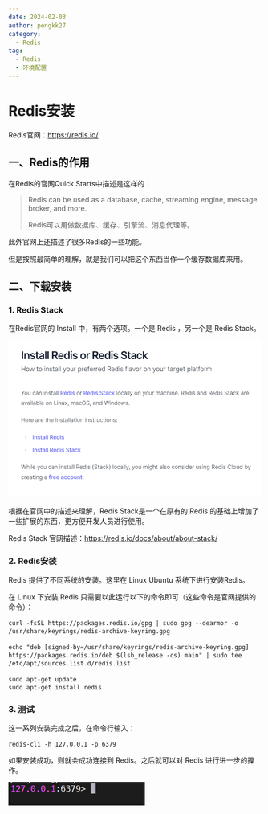 ```yaml
---
date: 2024-02-03
author: pengkk27
category:
  - Redis
tag:
  - Redis
  - 环境配置
---
```


# Redis安装

Redis官网：https://redis.io/

## 一、Redis的作用

在Redis的官网Quick Starts中描述是这样的：

> Redis can be used as a database, cache, streaming engine, message broker, and more. 
>
> Redis可以用做数据库、缓存、引擎流、消息代理等。

此外官网上还描述了很多Redis的一些功能。

但是按照最简单的理解，就是我们可以把这个东西当作一个缓存数据库来用。

## 二、下载安装

### 1. Redis Stack

在Redis官网的 Install 中，有两个选项。一个是 Redis ，另一个是 Redis Stack。

![Redis Install](/assets/images/Redis/redis-install/redis-install.png)

根据在官网中的描述来理解，Redis Stack是一个在原有的 Redis 的基础上增加了一些扩展的东西，更方便开发人员进行使用。

Redis Stack 官网描述：https://redis.io/docs/about/about-stack/

### 2. Redis安装

Redis 提供了不同系统的安装。这里在 Linux Ubuntu 系统下进行安装Redis。

在 Linux 下安装 Redis 只需要以此运行以下的命令即可（这些命令是官网提供的命令）：

```shell
curl -fsSL https://packages.redis.io/gpg | sudo gpg --dearmor -o /usr/share/keyrings/redis-archive-keyring.gpg

echo "deb [signed-by=/usr/share/keyrings/redis-archive-keyring.gpg] https://packages.redis.io/deb $(lsb_release -cs) main" | sudo tee /etc/apt/sources.list.d/redis.list

sudo apt-get update
sudo apt-get install redis
```

### 3. 测试

这一系列安装完成之后，在命令行输入：

```shell
redis-cli -h 127.0.0.1 -p 6379
```

如果安装成功，则就会成功连接到 Redis。之后就可以对 Redis 进行进一步的操作。

![连接Redis](/assets/images/Redis/redis-install/redis-connect.png)


